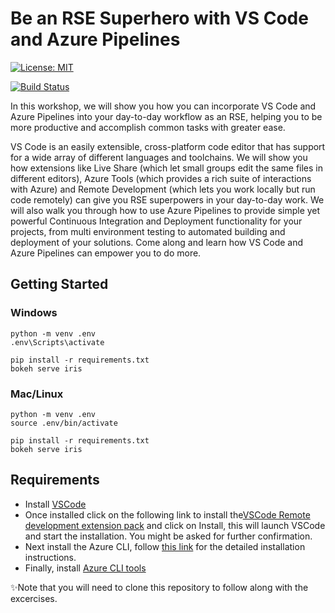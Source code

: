 # Be an RSE Superhero with VS Code and Azure Pipelines

[![License: MIT](https://img.shields.io/badge/License-MIT-yellow.svg)](https://opensource.org/licenses/MIT)

[![Build Status](https://dev.azure.com/trallard/rse19-demo/_apis/build/status/trallard.rse19-demo?branchName=azure-pipelines)](https://dev.azure.com/trallard/rse19-demo/_build/latest?definitionId=7&branchName=azure-pipelines)

In this workshop, we will show you how you can incorporate VS Code and Azure
Pipelines into your day-to-day workflow as an RSE, helping you to be more
productive and accomplish common tasks with greater ease. 

VS Code is an
easily extensible, cross-platform code editor that has support for a
wide array of different languages and toolchains. We will show you how
extensions like Live Share (which let small groups edit the same files in
different editors), Azure Tools (which provides a rich suite of interactions
with Azure) and Remote Development (which lets you work locally
but run code remotely) can give you RSE superpowers in your day-to-day
work. We will also walk you through how to use Azure Pipelines to provide
simple yet powerful Continuous Integration and Deployment functionality
for your projects, from  multi environment testing to automated building and
deployment of your solutions. Come along and learn how VS Code and Azure
Pipelines can empower you to do more.

## Getting Started


### Windows
```
python -m venv .env
.env\Scripts\activate

pip install -r requirements.txt
bokeh serve iris
```

### Mac/Linux
```
python -m venv .env
source .env/bin/activate

pip install -r requirements.txt
bokeh serve iris
```

## Requirements

- Install [VSCode](https://code.visualstudio.com//?wt.mc_id=rse19-github-taallard)
- Once installed click on the following link to install the[VSCode Remote development extension pack](https://marketplace.visualstudio.com/items?itemName=ms-vscode-remote.vscode-remote-extensionpack&WT.mc_id=rse19-github-taallard) and click on Install, this will launch VSCode and start the installation. You might be asked for further confirmation.
- Next install the Azure CLI, follow [this link](https://docs.microsoft.com/cli/azure/install-azure-cli?view=azure-cli-latest&WT.mc_id=rse19-github-taallard) for the detailed installation instructions.
- Finally, install [Azure CLI tools](https://marketplace.visualstudio.com/items?itemName=ms-vscode.azurecli&WT.mc_id=rse19-github-taallard)


✨Note that you will need to clone this repository to follow along with the excercises. 

